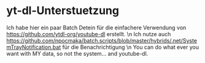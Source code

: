 # yt-dl-Unterstuetzung
Ich habe hier ein paar Batch Detein für die einfachere Verwendung von https://github.com/ytdl-org/youtube-dl erstellt. \n
Ich nutze auch https://github.com/npocmaka/batch.scripts/blob/master/hybrids/.net/SystemTrayNotification.bat für die Benachrichtigung \n
You can do what ever you want with MY data, so not the system... and youtube-dl.
